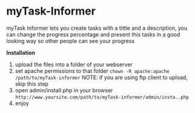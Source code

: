 # myTask-Informer
myTask Informer lets you create tasks with a tittle and a description, you can change the progress percentage and present this tasks in a good looking way so other people can see your progress

**Installation**
1. upload the files into a folder of your webserver
2. set apache permissions to that folder  `chown -R apache:apache /path/to/myTask-informer`
NOTE: if you are using ftp client to upload, skip this step
3. open admin/install.php in your browser `http://www.yoursite.com/path/to/myTask-informer/admin/insta..php`
4. enjoy
